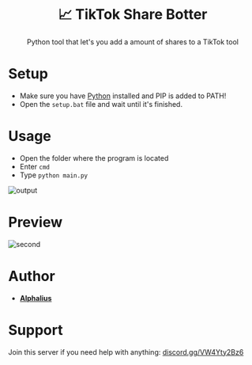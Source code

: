<h1 align="center"> 📈 TikTok Share Botter</h1>
<p align="center">Python tool that let's you add a amount of shares to a TikTok tool</p>

# Setup
 - Make sure you have [Python](https://www.python.org/downloads) installed and PIP is added to PATH!
 - Open the ```setup.bat``` file and wait until it's finished.

# Usage
 - Open the folder where the program is located
 - Enter ```cmd```
 - Type ```python main.py```

![output](https://user-images.githubusercontent.com/80674770/142757248-ebf70457-2d52-4774-aee2-fda2f1994248.gif)

# Preview
![second](https://user-images.githubusercontent.com/80674770/142757936-abbb5c9d-93bb-439a-beb6-862b2e89ea54.gif)

# Author
- [**Alphalius**](https://github.com/Alphalius)

# Support
Join this server if you need help with anything: [discord.gg/VW4Yty2Bz6](https://discord.gg/VW4Yty2Bz6)
